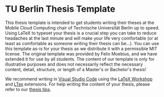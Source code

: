 # TU Berlin Thesis Template

This thesis template is intended to get students writing their theses at the Mobile Cloud Computing chair of Technische Universität Berlin up to speed.
Using LaTeX to typeset your thesis is a crucial step you can take to reduce headaches at the last minute and will make your life very comfortable (or at least as comfortable as someone writing their thesis can be...).
You can use this template as-is for your thesis as we distribute it with a permissible MIT license.
The original template was provided by Felix Moebius, and we have extended it for use by all students.
The content of our template is only for illustrative purposes and does not necessarily reflect the necessary content, detail, structure, or length of a Master's or Bachelor's thesis!

We recommend writing in [Visual Studio Code](https://code.visualstudio.com/) using the [LaTeX Workshop](https://marketplace.visualstudio.com/items?itemName=James-Yu.latex-workshop) and [LTex](https://marketplace.visualstudio.com/items?itemName=valentjn.vscode-ltex) extensions.
For help writing the content of your thesis, please refer to our [thesis tips](https://github.com/pfandzelter/thesis-tips).
